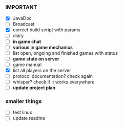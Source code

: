 ### IMPORTANT
- [x]  JavaDoc
- [ ] Broadcast
- [x] correct build script with params
- [ ] diary
- [ ] **in game chat**
- [ ] **various in game mechanics**
- [ ] list open, ongoing and finished games with status
- [ ] **game state on server**
- [ ] game manual
- [x] list all players on the server
- [ ] protocol documentation? check again
- [ ] whisper? check if it works everywhere
- [ ] **update project plan**

### smaller things
- [ ] test linux
- [ ] update readme